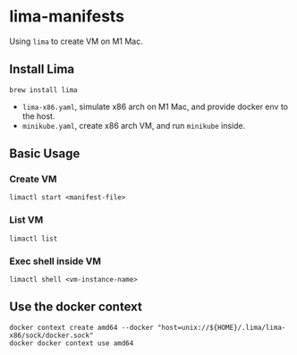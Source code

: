 lima-manifests
===

Using `lima` to create VM on M1 Mac.

## Install Lima
```
brew install lima
```


- `lima-x86.yaml`, simulate x86 arch on M1 Mac, and provide docker env to the host.
- `minikube.yaml`, create x86 arch VM, and run `minikube` inside.


## Basic Usage
### Create VM
```
limactl start <manifest-file>
```


### List VM
```
limactl list
```

### Exec shell inside VM
```
limactl shell <vm-instance-name>
```

## Use the docker context
```
docker context create amd64 --docker "host=unix://${HOME}/.lima/lima-x86/sock/docker.sock"
docker docker context use amd64
```
